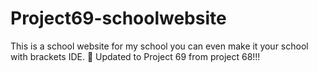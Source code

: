 # Project69-schoolwebsite
This is a school website for my school you can even make it your school with brackets IDE. 🤖 Updated to Project 69 from project 68!!! 

